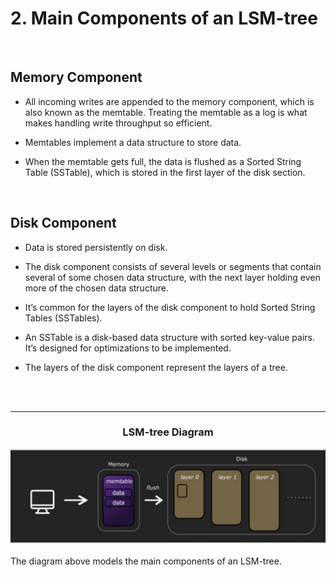 # 2. Main Components of an LSM-tree

<br>

## Memory Component

- All incoming writes are appended to the memory component, which is also known as the memtable. Treating the memtable as a log is what makes handling write throughput so efficient.

- Memtables implement a data structure to store data.

- When the memtable gets full, the data is flushed as a Sorted String Table (SSTable), which is stored in the first layer of the disk section.

<br>

## Disk Component

- Data is stored persistently on disk.

- The disk component consists of several levels or segments that contain several of some chosen data structure, with the next layer holding even more of the chosen data structure.

- It’s common for the layers of the disk component to hold Sorted String Tables (SSTables).

- An SSTable is a disk-based data structure with sorted key-value pairs. It’s designed for optimizations to be implemented.

- The layers of the disk component represent the layers of a tree.


<br></br>
___

<div align=center>
    <h3>LSM-tree Diagram</h3>
    <img src="pictures/lsm_diagram.svg" alt="LSM Overview" width="700"></img>
</div>
<br>
The diagram above models the main components of an LSM-tree.